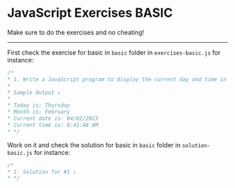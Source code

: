 # JavaScript Exercises BASIC

Make sure to do the exercises and no cheating!

-----------------

First check the exercise for basic in `basic` folder in `exercises-basic.js` for instance:

```javascript
/*
* 1. Write a JavaScript program to display the current day and time in the following format:
*
* Sample Output ↓
*
* Today is: Thursday
* Month is: February
* Current date is: 04/02/2023
* Current time is: 8:41:48 AM
* */
```
Work on it and check the solution for basic in `basic` folder in `solution-basic.js` for instance:

```javascript
/*
* 1. Solution for #1 ↓
* */
```
